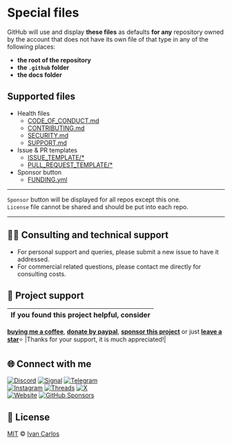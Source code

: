 # Special files

GitHub will use and display **these files** as defaults **for any** repository owned by the account that does not have its own file of that type in any of the following places:

- **the root of the repository**
- **the `.github` folder**
- **the docs folder**

## Supported files

- Health files
  - [CODE_OF_CONDUCT.md][cc]
  - [CONTRIBUTING.md][contributing]
  - [SECURITY.md][security]
  - [SUPPORT.md][support]
- Issue & PR templates
  - [ISSUE_TEMPLATE/\*][it]
  - [PULL_REQUEST_TEMPLATE/\*][prt]
- Sponsor button
  - [FUNDING.yml][funding]

---

`Sponsor` button will be displayed for all repos except this one.\
`License` file cannot be shared and should be put into each repo.

---

## 🧑‍💻 Consulting and technical support
* For personal support and queries, please submit a new issue to have it addressed.
* For commercial related questions, please contact me directly for consulting costs. 

## 🩷 Project support
| If you found this project helpful, consider |
| :---: |
[**buying me a coffee**][buymeacoffee], [**donate by paypal**][paypal], [**sponsor this project**][sponsor] or just [**leave a star**](../..)⭐
|Thanks for your support, it is much appreciated!|

## 🌐 Connect with me
[![Discord](https://img.shields.io/badge/Discord-@ivancarlos.me-5865F2?logo=discord&logoColor=white)](https://discord.com/users/ivancarlos.me)
[![Signal](https://img.shields.io/badge/Signal-@ivancarlos.01-2592E9?logo=signal&logoColor=white)](https://icc.gg/-signal)
[![Telegram](https://img.shields.io/badge/Telegram-@ivancarlos-26A5E4?logo=telegram&logoColor=white)](https://t.me/ivancarlos)  
[![Instagram](https://img.shields.io/badge/Instagram-@ivancarlos-E4405F?logo=instagram&logoColor=white)](https://instagram.com/ivancarlos)
[![Threads](https://img.shields.io/badge/Threads-@ivancarlos-000000?logo=threads&logoColor=white)](https://threads.net/@ivancarlos)
[![X](https://img.shields.io/badge/X-@ivancarlos-000000?logo=x&logoColor=white)](https://x.com/ivancarlos)  
[![Website](https://img.shields.io/badge/Website-ivancarlos.me-FF6B6B?logo=linktree&logoColor=white)](https://ivancarlos.me)
[![GitHub Sponsors](https://img.shields.io/github/sponsors/ivancarlosti?label=GitHub%20Sponsors&logo=githubsponsors&logoColor=white&color=ffc0cb)][sponsor]

## 📃 License
[MIT](LICENSE) © [Ivan Carlos][ivancarlos]

[cc]: https://docs.github.com/en/communities/setting-up-your-project-for-healthy-contributions/adding-a-code-of-conduct-to-your-project
[contributing]: https://docs.github.com/en/articles/setting-guidelines-for-repository-contributors
[security]: https://docs.github.com/en/code-security/getting-started/adding-a-security-policy-to-your-repository
[support]: https://docs.github.com/en/articles/adding-support-resources-to-your-project
[it]: https://docs.github.com/en/communities/using-templates-to-encourage-useful-issues-and-pull-requests/configuring-issue-templates-for-your-repository#configuring-the-template-chooser
[prt]: https://docs.github.com/en/communities/using-templates-to-encourage-useful-issues-and-pull-requests/creating-a-pull-request-template-for-your-repository
[funding]: https://docs.github.com/en/articles/displaying-a-sponsor-button-in-your-repository
[ivancarlos]: https://ivancarlos.me
[buymeacoffee]: https://www.buymeacoffee.com/ivancarlos
[paypal]: https://icc.gg/donate
[sponsor]: https://github.com/sponsors/ivancarlosti
